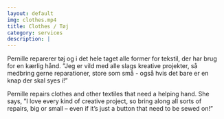 ```yaml
---
layout: default
img: clothes.mp4
title: Clothes / Tøj
category: services
description: |
---
```

Pernille  reparerer  tøj  og  i  det  hele  taget  alle  former  for tekstil,  der  har  brug  for  en  kærlig hånd.  ”Jeg  er  vild  med  alle
slags  kreative  projekter,  så  medbring  gerne  reparationer,  store som små  -  også  hvis  det  bare  er  en  knap  der  skal  syes  i!”

Pernille repairs clothes and other textiles that need a helping hand. She says, ”I love every kind of creative project, so bring along all sorts of
repairs, big or small – even if it’s just a button that need to be sewed on!”  
  
